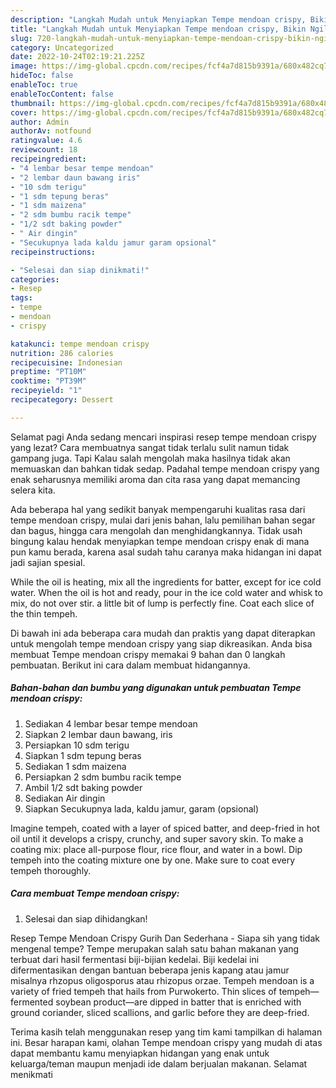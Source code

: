 ```yaml
---
description: "Langkah Mudah untuk Menyiapkan Tempe mendoan crispy, Bikin Ngiler"
title: "Langkah Mudah untuk Menyiapkan Tempe mendoan crispy, Bikin Ngiler"
slug: 720-langkah-mudah-untuk-menyiapkan-tempe-mendoan-crispy-bikin-ngiler
category: Uncategorized
date: 2022-10-24T02:19:21.225Z
image: https://img-global.cpcdn.com/recipes/fcf4a7d815b9391a/680x482cq70/tempe-mendoan-crispy-foto-resep-utama.jpg
hideToc: false
enableToc: true
enableTocContent: false
thumbnail: https://img-global.cpcdn.com/recipes/fcf4a7d815b9391a/680x482cq70/tempe-mendoan-crispy-foto-resep-utama.jpg
cover: https://img-global.cpcdn.com/recipes/fcf4a7d815b9391a/680x482cq70/tempe-mendoan-crispy-foto-resep-utama.jpg
author: Admin
authorAv: notfound
ratingvalue: 4.6
reviewcount: 18
recipeingredient:
- "4 lembar besar tempe mendoan"
- "2 lembar daun bawang iris"
- "10 sdm terigu"
- "1 sdm tepung beras"
- "1 sdm maizena"
- "2 sdm bumbu racik tempe"
- "1/2 sdt baking powder"
- " Air dingin"
- "Secukupnya lada kaldu jamur garam opsional"
recipeinstructions:

- "Selesai dan siap dinikmati!"
categories:
- Resep
tags:
- tempe
- mendoan
- crispy

katakunci: tempe mendoan crispy 
nutrition: 286 calories
recipecuisine: Indonesian
preptime: "PT10M"
cooktime: "PT39M"
recipeyield: "1"
recipecategory: Dessert

---
```



Selamat pagi Anda sedang mencari inspirasi resep tempe mendoan crispy yang lezat? Cara membuatnya sangat tidak terlalu sulit namun tidak gampang juga. Tapi Kalau salah mengolah maka hasilnya tidak akan memuaskan dan bahkan tidak sedap. Padahal tempe mendoan crispy yang enak seharusnya memiliki aroma dan cita rasa yang dapat memancing selera kita.


Ada beberapa hal yang sedikit banyak mempengaruhi kualitas rasa dari tempe mendoan crispy, mulai dari jenis bahan, lalu pemilihan bahan segar dan bagus, hingga cara mengolah dan menghidangkannya. Tidak usah bingung kalau hendak menyiapkan tempe mendoan crispy enak di mana pun kamu berada, karena asal sudah tahu caranya maka hidangan ini dapat jadi sajian spesial.

While the oil is heating, mix all the ingredients for batter, except for ice cold water. When the oil is hot and ready, pour in the ice cold water and whisk to mix, do not over stir. a little bit of lump is perfectly fine. Coat each slice of the thin tempeh.


Di bawah ini ada beberapa cara mudah dan praktis yang dapat diterapkan untuk mengolah tempe mendoan crispy yang siap dikreasikan. Anda bisa membuat Tempe mendoan crispy memakai 9 bahan dan 0 langkah pembuatan. Berikut ini cara dalam membuat hidangannya.

<!--inarticleads1-->

##### Bahan-bahan dan bumbu yang digunakan untuk pembuatan Tempe mendoan crispy:

1. Sediakan 4 lembar besar tempe mendoan
1. Siapkan 2 lembar daun bawang, iris
1. Persiapkan 10 sdm terigu
1. Siapkan 1 sdm tepung beras
1. Sediakan 1 sdm maizena
1. Persiapkan 2 sdm bumbu racik tempe
1. Ambil 1/2 sdt baking powder
1. Sediakan  Air dingin
1. Siapkan Secukupnya lada, kaldu jamur, garam (opsional)


Imagine tempeh, coated with a layer of spiced batter, and deep-fried in hot oil until it develops a crispy, crunchy, and super savory skin. To make a coating mix: place all-purpose flour, rice flour, and water in a bowl. Dip tempeh into the coating mixture one by one. Make sure to coat every tempeh thoroughly. 

<!--inarticleads2-->

##### Cara membuat Tempe mendoan crispy:


1. Selesai dan siap dihidangkan!

Resep Tempe Mendoan Crispy Gurih Dan Sederhana - Siapa sih yang tidak mengenal tempe? Tempe merupakan salah satu bahan makanan yang terbuat dari hasil fermentasi biji-bijian kedelai. Biji kedelai ini difermentasikan dengan bantuan beberapa jenis kapang atau jamur misalnya rhzopus oligosporus atau rhizopus orzae. Tempeh mendoan is a variety of fried tempeh that hails from Purwokerto. Thin slices of tempeh—fermented soybean product—are dipped in batter that is enriched with ground coriander, sliced scallions, and garlic before they are deep-fried. 

Terima kasih telah menggunakan resep yang tim kami tampilkan di halaman ini. Besar harapan kami, olahan Tempe mendoan crispy yang mudah di atas dapat membantu kamu menyiapkan hidangan yang enak untuk keluarga/teman maupun menjadi ide dalam berjualan makanan. Selamat menikmati
